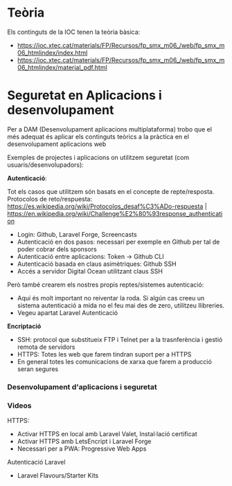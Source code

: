 # Teòria 

Els continguts de la IOC tenen la teòria bàsica:
- https://ioc.xtec.cat/materials/FP/Recursos/fp_smx_m06_/web/fp_smx_m06_htmlindex/index.html
- https://ioc.xtec.cat/materials/FP/Recursos/fp_smx_m06_/web/fp_smx_m06_htmlindex/material_pdf.html

# Seguretat en Aplicacions i desenvolupament

Per a DAM (Desenvolupament aplicacions multiplataforma) trobo que el més adequat és aplicar els continguts teòrics a la pràctica en el desenvolupament aplicacions web

Exemples de projectes i aplicacions on utilitzem seguretat (com usuaris/desenvolupadors):

**Autenticació**:

Tot els casos que utilitzem són basats en el concepte de repte/resposta. Protocolos de reto/respuesta: https://es.wikipedia.org/wiki/Protocolos_desaf%C3%ADo-respuesta | https://en.wikipedia.org/wiki/Challenge%E2%80%93response_authentication
- Login: Github, Laravel Forge, Screencasts
- Autenticació en dos pasos: necessari per exemple en Github per tal de poder cobrar dels sponsors
- Autenticació entre aplicacions: Token -> Github CLI
- Autenticació basada en claus asimètriques: Github SSH
- Accés a servidor Digital Ocean utilitzant claus SSH

Però també crearem els nostres propis reptes/sistemes autenticació:
- Aquí és molt important no reiventar la roda. Si algún cas creeu un sistema autenticació a mida no el feu mai des de zero, utilitzeu llibreries.
- Vegeu apartat Laravel Autenticació

**Encriptació**
- SSH: protocol que substitueix FTP i Telnet per a la trasnferència i gestió remota de servidors
- HTTPS: Totes les web que farem tindran suport per a HTTPS
- En general totes les comunicacions de xarxa que farem a producció seran segures

### Desenvolupament d'aplicacions i seguretat


### Videos

HTTPS:
- Activar HTTPS en local amb Laravel Valet, Instal·lació certificat
- Activar HTTPS amb LetsEncript i Laravel Forge
- Necessari per a PWA: Progressive Web Apps

Autenticació Laravel
- Laravel Flavours/Starter Kits
